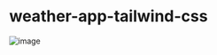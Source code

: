 ﻿# weather-app-tailwind-css

![image](https://github.com/vidit-maheshwari/weather-app-tailwind-css/assets/134200004/eaa3b6fa-6d85-40dc-ba46-63718e384e09)


